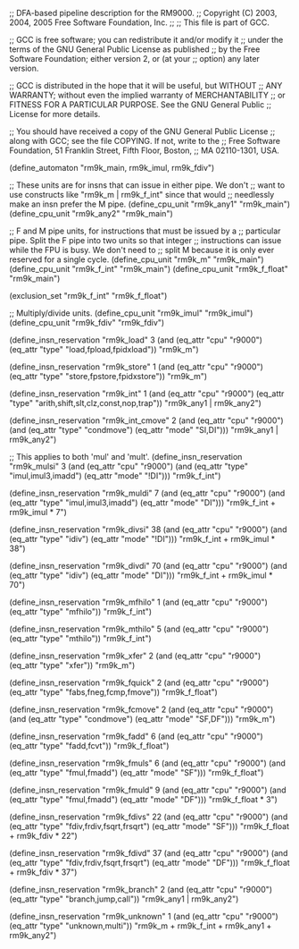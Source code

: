 ;; DFA-based pipeline description for the RM9000.
;;   Copyright (C) 2003, 2004, 2005 Free Software Foundation, Inc.
;;
;; This file is part of GCC.

;; GCC is free software; you can redistribute it and/or modify it
;; under the terms of the GNU General Public License as published
;; by the Free Software Foundation; either version 2, or (at your
;; option) any later version.

;; GCC is distributed in the hope that it will be useful, but WITHOUT
;; ANY WARRANTY; without even the implied warranty of MERCHANTABILITY
;; or FITNESS FOR A PARTICULAR PURPOSE.  See the GNU General Public
;; License for more details.

;; You should have received a copy of the GNU General Public License
;; along with GCC; see the file COPYING.  If not, write to the
;; Free Software Foundation, 51 Franklin Street, Fifth Floor, Boston,
;; MA 02110-1301, USA.

(define_automaton "rm9k_main, rm9k_imul, rm9k_fdiv")

;; These units are for insns that can issue in either pipe.  We don't
;; want to use constructs like "rm9k_m | rm9k_f_int" since that would
;; needlessly make an insn prefer the M pipe.
(define_cpu_unit "rm9k_any1" "rm9k_main")
(define_cpu_unit "rm9k_any2" "rm9k_main")

;; F and M pipe units, for instructions that must be issued by a
;; particular pipe.  Split the F pipe into two units so that integer
;; instructions can issue while the FPU is busy.  We don't need to
;; split M because it is only ever reserved for a single cycle.
(define_cpu_unit "rm9k_m" "rm9k_main")
(define_cpu_unit "rm9k_f_int" "rm9k_main")
(define_cpu_unit "rm9k_f_float" "rm9k_main")

(exclusion_set "rm9k_f_int" "rm9k_f_float")

;; Multiply/divide units.
(define_cpu_unit "rm9k_imul" "rm9k_imul")
(define_cpu_unit "rm9k_fdiv" "rm9k_fdiv")

(define_insn_reservation "rm9k_load" 3
  (and (eq_attr "cpu" "r9000")
       (eq_attr "type" "load,fpload,fpidxload"))
  "rm9k_m")

(define_insn_reservation "rm9k_store" 1
  (and (eq_attr "cpu" "r9000")
       (eq_attr "type" "store,fpstore,fpidxstore"))
  "rm9k_m")

(define_insn_reservation "rm9k_int" 1
  (and (eq_attr "cpu" "r9000")
       (eq_attr "type" "arith,shift,slt,clz,const,nop,trap"))
  "rm9k_any1 | rm9k_any2")

(define_insn_reservation "rm9k_int_cmove" 2
  (and (eq_attr "cpu" "r9000")
       (and (eq_attr "type" "condmove")
            (eq_attr "mode" "SI,DI")))
  "rm9k_any1 | rm9k_any2")

;; This applies to both 'mul' and 'mult'.
(define_insn_reservation "rm9k_mulsi" 3
  (and (eq_attr "cpu" "r9000")
       (and (eq_attr "type" "imul,imul3,imadd")
            (eq_attr "mode" "!DI")))
  "rm9k_f_int")

(define_insn_reservation "rm9k_muldi" 7
  (and (eq_attr "cpu" "r9000")
       (and (eq_attr "type" "imul,imul3,imadd")
            (eq_attr "mode" "DI")))
  "rm9k_f_int + rm9k_imul * 7")

(define_insn_reservation "rm9k_divsi" 38
  (and (eq_attr "cpu" "r9000")
       (and (eq_attr "type" "idiv")
            (eq_attr "mode" "!DI")))
  "rm9k_f_int + rm9k_imul * 38")

(define_insn_reservation "rm9k_divdi" 70
  (and (eq_attr "cpu" "r9000")
       (and (eq_attr "type" "idiv")
            (eq_attr "mode" "DI")))
  "rm9k_f_int + rm9k_imul * 70")

(define_insn_reservation "rm9k_mfhilo" 1
  (and (eq_attr "cpu" "r9000")
       (eq_attr "type" "mfhilo"))
  "rm9k_f_int")

(define_insn_reservation "rm9k_mthilo" 5
  (and (eq_attr "cpu" "r9000")
       (eq_attr "type" "mthilo"))
  "rm9k_f_int")

(define_insn_reservation "rm9k_xfer" 2
  (and (eq_attr "cpu" "r9000")
       (eq_attr "type" "xfer"))
  "rm9k_m")

(define_insn_reservation "rm9k_fquick" 2
  (and (eq_attr "cpu" "r9000")
       (eq_attr "type" "fabs,fneg,fcmp,fmove"))
  "rm9k_f_float")

(define_insn_reservation "rm9k_fcmove" 2
  (and (eq_attr "cpu" "r9000")
       (and (eq_attr "type" "condmove")
            (eq_attr "mode" "SF,DF")))
  "rm9k_m")

(define_insn_reservation "rm9k_fadd" 6
  (and (eq_attr "cpu" "r9000")
       (eq_attr "type" "fadd,fcvt"))
  "rm9k_f_float")

(define_insn_reservation "rm9k_fmuls" 6
  (and (eq_attr "cpu" "r9000")
       (and (eq_attr "type" "fmul,fmadd")
            (eq_attr "mode" "SF")))
  "rm9k_f_float")

(define_insn_reservation "rm9k_fmuld" 9
  (and (eq_attr "cpu" "r9000")
       (and (eq_attr "type" "fmul,fmadd")
            (eq_attr "mode" "DF")))
  "rm9k_f_float * 3")

(define_insn_reservation "rm9k_fdivs" 22
  (and (eq_attr "cpu" "r9000")
       (and (eq_attr "type" "fdiv,frdiv,fsqrt,frsqrt")
            (eq_attr "mode" "SF")))
  "rm9k_f_float + rm9k_fdiv * 22")

(define_insn_reservation "rm9k_fdivd" 37
  (and (eq_attr "cpu" "r9000")
       (and (eq_attr "type" "fdiv,frdiv,fsqrt,frsqrt")
            (eq_attr "mode" "DF")))
  "rm9k_f_float + rm9k_fdiv * 37")

(define_insn_reservation "rm9k_branch" 2
  (and (eq_attr "cpu" "r9000")
       (eq_attr "type" "branch,jump,call"))
  "rm9k_any1 | rm9k_any2")

(define_insn_reservation "rm9k_unknown" 1
  (and (eq_attr "cpu" "r9000")
       (eq_attr "type" "unknown,multi"))
  "rm9k_m + rm9k_f_int + rm9k_any1 + rm9k_any2")

